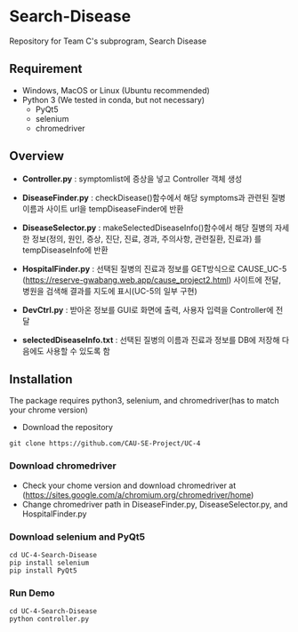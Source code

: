 # Search-Disease
Repository for Team C's subprogram, Search Disease

## Requirement
- Windows, MacOS or Linux (Ubuntu recommended)
- Python 3 (We tested in conda, but not necessary)
  - PyQt5
  - selenium
  - chromedriver


## Overview
- **Controller.py** : symptomlist에 증상을 넣고 Controller 객체 생성

- **DiseaseFinder.py** : checkDisease()함수에서 해당 symptoms과 관련된 질병 이름과 사이트 url을 tempDiseaseFinder에 반환

- **DiseaseSelector.py** : makeSelectedDiseaseInfo()함수에서 해당 질병의 자세한 정보(정의, 원인, 증상, 진단, 진료, 경과, 주의사항, 관련질환, 진료과) 를 tempDiseaseInfo에 반환

- **HospitalFinder.py** : 선택된 질병의 진료과 정보를 GET방식으로 CAUSE_UC-5 (https://reserve-gwabang.web.app/cause_project2.html) 사이트에 전달, 병원을 검색해 결과를 지도에 표시(UC-5의 일부 구현)

- **DevCtrl.py** : 받아온 정보를 GUI로 화면에 출력, 사용자 입력을 Controller에 전달

- **selectedDiseaseInfo.txt** : 선택된 질병의 이름과 진료과 정보를 DB에 저장해 다음에도 사용할 수 있도록 함

## Installation
The package requires python3, selenium, and chromedriver(has to match your chrome version)
- Download the repository

```
git clone https://github.com/CAU-SE-Project/UC-4
```

### Download chromedriver
- Check your chome version and download chromedriver at (https://sites.google.com/a/chromium.org/chromedriver/home)
- Change chromedriver path in DiseaseFinder.py, DiseaseSelector.py, and HospitalFinder.py


### Download selenium and PyQt5
```
cd UC-4-Search-Disease
pip install selenium
pip install PyQt5
```

### Run Demo
```
cd UC-4-Search-Disease
python controller.py
```
